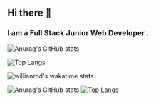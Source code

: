 ## Hi there 👋
### I am a Full Stack Junior Web Developer . 

![Anurag's GitHub stats](https://github-readme-stats.vercel.app/api?username=kevAs007&show_icons=true&theme=bear)

![Top Langs](https://github-readme-stats.vercel.app/api/top-langs/?username=kevAs007&theme=bear&layout=compact)

![willianrod's wakatime stats](https://github-readme-stats.vercel.app/api/wakatime?username=kevAs&theme=bear&layout=compact)


<!--**kevas007/kevAs007 ** is a ✨ _special_ ✨ repository because its `README.md` (this file) appears on your GitHub profile.-->

![Anurag's GitHub stats](https://github-readme-stats.vercel.app/api?username=kevAs007&show_icons=true&theme=vision-friendly-dark)
[![Top Langs](https://github-readme-stats.vercel.app/api/top-langs/?username=kevAs007&layout=compact&theme=dracula)](https://github.com/anuraghazra/github-readme-stats) 
<a target="_blank" rel="noopener noreferrer" href="https://camo.githubusercontent.com/4f7a8bfc334d950a8a472c3676a396262561252bca7eee47d11784136a1e3269/68747470733a2f2f76697369746f722d62616467652e676c697463682e6d652f62616467653f706167655f69643d616268697368656b6e61696964752e616268697368656b6e6169696475"><img src="https://camo.githubusercontent.com/4f7a8bfc334d950a8a472c3676a396262561252bca7eee47d11784136a1e3269/68747470733a2f2f76697369746f722d62616467652e676c697463682e6d652f62616467653f706167655f69643d616268697368656b6e61696964752e616268697368656b6e6169696475" alt="" data-canonical-src="https://visitor-badge.glitch.me/badge?page_id=BenyNtb.visitor-badge" style="max-width: 100%;"></a>

<!--
![](https://komarev.com/ghpvc/?username=kevAs007&color=yellow&style=flat-square)
 -->

